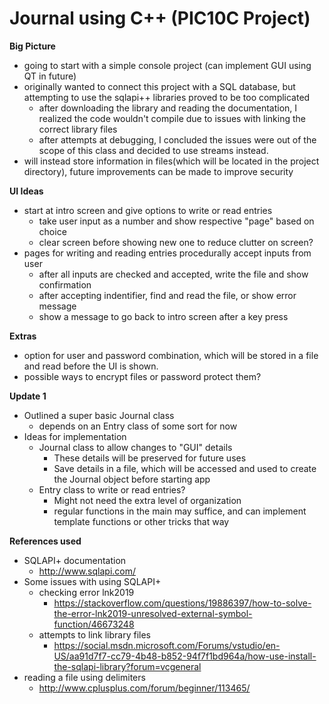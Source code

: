 # Journal using C++ (PIC10C Project)

__Big Picture__
* going to start with a simple console project (can implement GUI using QT in future)
* originally wanted to connect this project with a SQL database, but attempting to use the sqlapi++ libraries proved to be too complicated
  * after downloading the library and reading the documentation, I realized the code wouldn't compile due to issues with linking the correct library files
  * after attempts at debugging, I concluded the issues were out of the scope of this class and decided to use streams instead. 
* will instead store information in files(which will be located in the project directory), future improvements can be made to improve security

__UI Ideas__
* start at intro screen and give options to write or read entries
  * take user input as a number and show respective "page" based on choice 
  * clear screen before showing new one to reduce clutter on screen?
* pages for writing and reading entries procedurally accept inputs from user 
  * after all inputs are checked and accepted, write the file and show confirmation
  * after accepting indentifier, find and read the file, or show error message
  * show a message to go back to intro screen after a key press
  
__Extras__
* option for user and password combination, which will be stored in a file and read before the UI is shown. 
* possible ways to encrypt files or password protect them?

__Update 1__
* Outlined a super basic Journal class
  * depends on an Entry class of some sort for now
* Ideas for implementation
  * Journal class to allow changes to "GUI" details
    * These details will be preserved for future uses
    * Save details in a file, which will be accessed and used to create the Journal object before starting app
  * Entry class to write or read entries?
    * Might not need the extra level of organization 
    * regular functions in the main may suffice, and can implement template functions or other tricks that way
    

__References used__
* SQLAPI+ documentation
  * http://www.sqlapi.com/
* Some issues with using SQLAPI+
  * checking error lnk2019
    * https://stackoverflow.com/questions/19886397/how-to-solve-the-error-lnk2019-unresolved-external-symbol-function/46673248
  * attempts to link library files
    * https://social.msdn.microsoft.com/Forums/vstudio/en-US/aa91d7f7-cc79-4b48-b852-94f7f1bd964a/how-use-install-the-sqlapi-library?forum=vcgeneral
* reading a file using delimiters
  * http://www.cplusplus.com/forum/beginner/113465/
